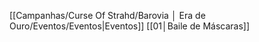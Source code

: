 [[Campanhas/Curse Of Strahd/Barovia │ Era de Ouro/Eventos/Eventos|Eventos]]
[[01│Baile de Máscaras]]
